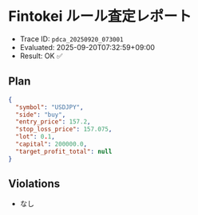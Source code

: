 # Fintokei ルール査定レポート
- Trace ID: `pdca_20250920_073001`
- Evaluated: 2025-09-20T07:32:59+09:00
- Result: OK ✅

## Plan
```json
{
  "symbol": "USDJPY",
  "side": "buy",
  "entry_price": 157.2,
  "stop_loss_price": 157.075,
  "lot": 0.1,
  "capital": 200000.0,
  "target_profit_total": null
}
```

## Violations
- なし
